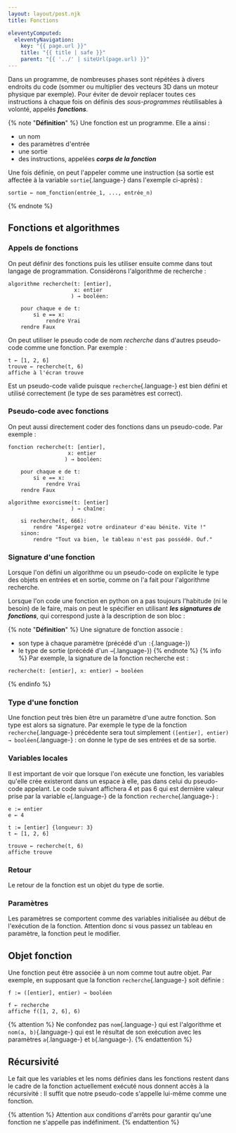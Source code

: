 ```yaml
---
layout: layout/post.njk
title: Fonctions

eleventyComputed:
  eleventyNavigation:
    key: "{{ page.url }}"
    title: "{{ title | safe }}"
    parent: "{{ '../' | siteUrl(page.url) }}"
---
```


Dans un programme, de nombreuses phases sont répétées à divers endroits du code (sommer ou multiplier des vecteurs 3D dans un moteur physique par exemple). Pour éviter de devoir replacer toutes ces instructions à chaque fois on définis des _sous-programmes_ réutilisables à volonté, appelés **_fonctions_**.

{% note "**Définition**" %}
Une fonction est un programme. Elle a ainsi :

- un nom
- des paramètres d'entrée
- une sortie
- des instructions, appelées **_corps de la fonction_**

Une fois définie, on peut l'appeler comme une instruction (sa sortie est affectée à la variable `sortie`{.language-} dans l'exemple ci-après) :

```pseudocode
sortie ← nom_fonction(entrée_1, ..., entrée_n)
```

{% endnote %}

## Fonctions et algorithmes

### Appels de fonctions

On peut définir des fonctions puis les utiliser ensuite comme dans tout langage de programmation. Considérons l'algorithme de recherche :

```pseudocode
algorithme recherche(t: [entier],
                     x: entier
                    ) → booléen:

    pour chaque e de t:
        si e == x:
            rendre Vrai
    rendre Faux
```

On peut utiliser le pseudo code de nom _recherche_ dans d'autres pseudo-code comme une fonction. Par exemple :

```pseudocode
t ← [1, 2, 6]
trouve ← recherche(t, 6)
affiche à l'écran trouve
```

Est un pseudo-code valide puisque `recherche`{.language-} est bien défini et utilisé correctement (le type de ses paramètres est correct).

### Pseudo-code avec fonctions

On peut aussi directement coder des fonctions dans un pseudo-code. Par exemple :

```pseudocode
fonction recherche(t: [entier],
                   x: entier
                  ) → booléen:

    pour chaque e de t:
        si e == x:
            rendre Vrai
    rendre Faux

algorithme exorcisme(t: [entier]
                    ) → chaîne:

    si recherche(t, 666):
        rendre "Aspergez votre ordinateur d'eau bénite. Vite !"
    sinon:
        rendre "Tout va bien, le tableau n'est pas possédé. Ouf."
```

### Signature d'une fonction

Lorsque l'on défini un algorithme ou un pseudo-code on explicite le type des objets en entrées et en sortie, comme on l'a fait pour l'algorithme recherche.

Lorsque l'on code une fonction en python on a pas toujours l'habitude (ni le besoin) de le faire, mais on peut le spécifier en utilisant **_les signatures de fonctions_**, qui correspond juste à la description de son bloc :

{% note "**Définition**" %}
Une signature de fonction associe :

- son type à chaque paramètre (précédé d'un `:`{.language-})
- le type de sortie (précédé d'un `→`{.language-})
  {% endnote %}
  {% info %}
  Par exemple, la signature de la fonction recherche est :

```pseudocode
recherche(t: [entier], x: entier) → booléen
```

{% endinfo %}

### <span id="type"></span>Type d'une fonction

Une fonction peut très bien être un paramètre d'une autre fonction. Son type est alors sa signature. Par exemple le type de la fonction `recherche`{.language-} précédente sera tout simplement `([entier], entier) → booléen`{.language-} : on donne le type de ses entrées et de sa sortie.

### Variables locales

Il est important de voir que lorsque l'on exécute une fonction, les variables qu'elle crée existeront dans un espace à elle, pas dans celui du pseudo-code appelant. Le code suivant affichera 4 et pas 6 qui est dernière valeur prise par la variable `e`{.language-} de la fonction `recherche`{.language-} :

```pseudocode
e := entier
e ← 4

t := [entier] {longueur: 3}
t ← [1, 2, 6]

trouve ← recherche(t, 6)
affiche trouve
```

### Retour

Le retour de la fonction est un objet du type de sortie.

### Paramètres

Les paramètres se comportent comme des variables initialisée au début de l'exécution de la fonction. Attention donc si vous passez un tableau en paramètre, la fonction peut le modifier.

## Objet fonction

Une fonction peut être associée à un nom comme tout autre objet. Par exemple, en supposant que la fonction `recherche`{.language-} soit définie :

```pseudocode
f := ([entier], entier) → booléen

f ← recherche
affiche f([1, 2, 6], 6)

```

{% attention %}
Ne confondez pas `nom`{.language-} qui est l'algorithme et `nom(a, b)`{.language-} qui est le résultat de son exécution avec les paramètres `a`{.language-} et `b`{.language-}.
{% endattention %}

## Récursivité

Le fait que les variables et les noms définies dans les fonctions restent dans le cadre de la fonction actuellement exécuté nous donnent accès à la récursivité : Il suffit que notre pseudo-code s'appelle lui-même comme une fonction.

{% attention %}
Attention aux conditions d'arrêts pour garantir qu'une fonction ne s'appelle pas indéfiniment.
{% endattention %}
